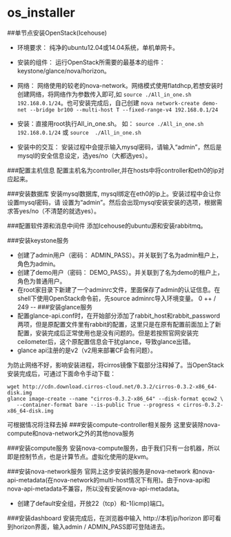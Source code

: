 os_installer
============

##单节点安装OpenStack(Icehouse)

- 环境要求： 纯净的ubuntu12.04或14.04系统，单机单网卡。
- 安装的组件： 运行OpenStack所需要的最基本的组件：keystone/glance/nova/horizon。
- 网络： 网络使用的较老的nova-network。网络模式使用flatdhcp,若想安装时创建网络，将网络作为参数传入即可,如 `source ./All_in_one.sh 192.168.0.1/24`。也可安装完成后，自己创建
`nova network-create demo-net --bridge br100 --multi-host T --fixed-range-v4 192.168.0.1/24`

- 安装：直接用root执行All_in_one.sh。  如： `source ./All_in_one.sh 192.168.0.1/24` 或 `source  ./All_in_one.sh`
- 安装中的交互： 安装过程中会提示输入mysql密码，请输入“admin”，然后是mysql的安全信息设定，选yes/no（大都选yes）。

###配置主机信息
配置主机名为controller,并在hosts中将controller和eth0的ip对应起来。

###安装数据库
安装mysql数据库, mysql绑定在eth0的ip上。安装过程中会让你设置mysql密码，请
设置为“admin”。然后会出现mysql安装安装的选项，根据需求答yes/no（不清楚的就选yes）。

###配置软件源和消息中间件
添加Icehouse的ubuntu源和安装rabbitmq。

###安装keystone服务

- 创建了admin用户（密码： ADMIN_PASS）。并关联到了名为admin租户上，角色为admin。
- 创建了demo用户（密码： DEMO_PASS）。并关联到了名为demo的租户上，角色为普通用户。
- 在root家目录下新建了一个adminrc文件，里面保存了admin的认证信息。在shell下使用OpenStack命令前，先source  adminrc导入环境变量。
0 ++ / 249 --
###安装glance服务
- 配置glance-api.conf时，在开始部分添加了rabbit_host和rabbit_password两项，但是原配置文件里有rabbit的配置，这里只是在原有配置前面加上了新配置，安装完成后正常使用也是没有问题的。但是若按照官网安装完ceilometer后，这个原配置信息会干扰glance，导致glance出错。
- glance api注册的是v2（v2用来部署CF会有问题）。

为防止网络不好，影响安装进程，将cirros镜像下载部分注释掉了。当OpenStack安装完成后，可通过下面命令手动下载：
```
wget http://cdn.download.cirros-cloud.net/0.3.2/cirros-0.3.2-x86_64-disk.img
glance image-create --name "cirros-0.3.2-x86_64" --disk-format qcow2 \
   --container-format bare --is-public True --progress < cirros-0.3.2-x86_64-disk.img
```
可根据情况将注释去掉
###安装compute-controller相关服务
这里安装除nova-compute和nova-network之外的其他nova服务


###安装compute服务
安装nova-compute服务，由于我们只有一台机器，所以即是控制节点，也是计算节点。虚拟化使用的是kvm。

###安装nova-network服务
官网上这步安装的服务是nova-network 和nova-api-metadata(在nova-network的multi-host情况下有用)。由于nova-api和nova-api-metadata不兼容，所以没有安装nova-api-metadata。
- 创建了default安全组，开放22（tcp）和-1(icmp)端口。

###安装dashboard
安装完成后，在浏览器中输入 http://本机ip/horizon  即可看到horizon界面，输入admin / ADMIN_PASS即可登陆进去。











